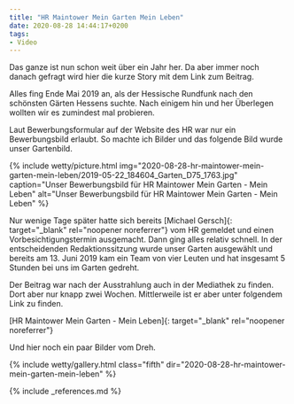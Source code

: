 ```yaml
---
title: "HR Maintower Mein Garten Mein Leben"
date: 2020-08-28 14:44:17+0200
tags:
- Video
---
```

Das ganze ist nun schon weit über ein Jahr her. Da aber immer noch danach gefragt wird hier die kurze Story mit dem Link zum Beitrag.

Alles fing Ende Mai 2019 an, als der Hessische Rundfunk nach den schönsten Gärten Hessens suchte. Nach einigem hin und her Überlegen wollten wir es zumindest mal probieren.

Laut Bewerbungsformular auf der Website des HR war nur ein Bewerbungsbild erlaubt. So machte ich Bilder und das folgende Bild wurde unser Gartenbild.

{% include wetty/picture.html img="2020-08-28-hr-maintower-mein-garten-mein-leben/2019-05-22_184604_Garten_D75_1763.jpg" caption="Unser Bewerbungsbild für HR Maintower Mein Garten - Mein Leben" alt="Unser Bewerbungsbild für HR Maintower Mein Garten - Mein Leben" %}

Nur wenige Tage später hatte sich bereits [Michael Gersch]{: target="_blank" rel="noopener noreferrer"} vom HR gemeldet und einen Vorbesichtigungstermin ausgemacht. Dann ging alles relativ schnell. In der entscheidenden Redaktionssitzung wurde unser Garten ausgewählt und bereits am 13. Juni 2019 kam ein Team von vier Leuten und hat insgesamt 5 Stunden bei uns im Garten gedreht. 

Der Beitrag war nach der Ausstrahlung auch in der Mediathek zu finden. Dort aber nur knapp zwei Wochen. Mittlerweile ist er aber unter folgendem Link zu finden. 

[HR Maintower Mein Garten - Mein Leben]{: target="_blank" rel="noopener noreferrer"}

<!--more-->

Und hier noch ein paar Bilder vom Dreh.

{% include wetty/gallery.html class="fifth" dir="2020-08-28-hr-maintower-mein-garten-mein-leben" %}



{% include _references.md %}
